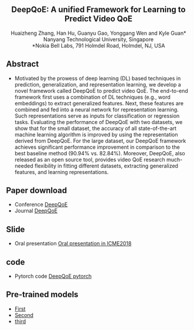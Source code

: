 ##  <center>DeepQoE: A unified Framework for Learning to Predict Video QoE </center>
<center>Huaizheng Zhang, Han Hu, Guanyu Gao, Yonggang Wen and Kyle Guan*</center>
<center>Nanyang Technological University, Singapore</center>
<center>*Nokia Bell Labs, 791 Holmdel Road, Holmdel, NJ, USA</center>

## Abstract
- Motivated by the prowess of deep learning (DL) based techniques in prediction, generalization, and representation learning, we develop a novel framework called DeepQoE to predict video QoE. The end-to-end framework first uses a combination of DL techniques (e.g., word embeddings) to extract generalized features. Next, these features are combined and fed into a neural network for representation learning. Such representations serve as inputs for classification or regression tasks. Evaluating the performance of DeepQoE with two datasets, we show that for the small dataset, the accuracy of all state-of-the-art machine learning algorithm is improved by using the representation derived from DeepQoE. For the large dataset, our DeepQoE framework achieves significant performance improvement in comparison to the best baseline method (90.94\% vs. 82.84\%). Moreover, DeepQoE, also released as an open source tool, provides video QoE research much-needed flexibility in fitting different datasets, extracting generalized features, and learning representations.


## Paper download
- Conference  [DeepQoE](www.pytorch.org)
- Journal [DeepQoE](www.pytorch.org)

## Slide
- Oral presentation [Oral presentation in ICME2018](www.pytorch.org)


## code
- Pytorch code [DeepQoE pytorch](https://github.com/HuaizhengZhang/DeepQoE_pytorch)


## Pre-trained models
- [First](https://github.com/HuaizhengZhang/DeepQoE_pytorch)
- [Second](https://github.com/HuaizhengZhang/DeepQoE_pytorch)
- [third](https://github.com/HuaizhengZhang/DeepQoE_pytorch)